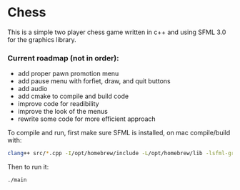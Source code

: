 # Chess

This is a simple two player chess game written in c++ and using SFML 3.0 for the graphics library.

### Current roadmap (not in order): 
- add proper pawn promotion menu
- add pause menu with forfiet, draw, and quit buttons
- add audio
- add cmake to compile and build code
- improve code for readibility
- improve the look of the menus
- rewrite some code for more efficient approach

To compile and run, first make sure SFML is installed, on mac compile/build with:
```bash
clang++ src/*.cpp -I/opt/homebrew/include -L/opt/homebrew/lib -lsfml-graphics -lsfml-window -lsfml-system -std=c++17 -o main
```
Then to run it:
```bash
./main
```
